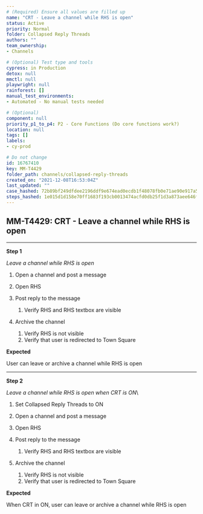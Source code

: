 ```yaml
---
# (Required) Ensure all values are filled up
name: "CRT - Leave a channel while RHS is open"
status: Active
priority: Normal
folder: Collapsed Reply Threads
authors: ""
team_ownership: 
- Channels

# (Optional) Test type and tools
cypress: in Production
detox: null
mmctl: null
playwright: null
rainforest: []
manual_test_environments: 
- Automated - No manual tests needed

# (Optional)
component: null
priority_p1_to_p4: P2 - Core Functions (Do core functions work?)
location: null
tags: []
labels: 
- cy-prod

# Do not change
id: 16767410
key: MM-T4429
folder_path: channels/collapsed-reply-threads
created_on: "2021-12-08T16:53:04Z"
last_updated: ""
case_hashed: 72b89bf249dfdee2196ddf9e674ead0ecdb1f48078fb0e71ae90e917a5e4a243a5b522a5a5b79b269e152ef0c79e1262
steps_hashed: 1e015d1d158e70ff1683f193cb0013474acfd0db25f1d3a873aee646f1b15daaa468908974b217ae919d771b5d41b384
---
```


## MM-T4429: CRT - Leave a channel while RHS is open

---

**Step 1**

_Leave a channel while RHS is open_

1. Open a channel and post a message

2. Open RHS

3. Post reply to the message 

   1. Verify RHS and RHS textbox are visible

4. Archive the channel

   1. Verify RHS is not visible 
   2. Verify that user is redirected to Town Square

**Expected**

User can leave or archive a channel while RHS is open

---

**Step 2**

_Leave a channel while RHS is open when CRT is ON_\\

1. Set Collapsed Reply Threads to ON

2. Open a channel and post a message

3. Open RHS

4. Post reply to the message 

   1. Verify RHS and RHS textbox are visible

5. Archive the channel

   1. Verify RHS is not visible 
   2. Verify that user is redirected to Town Square

**Expected**

When CRT in ON, user can leave or archive a channel while RHS is open
